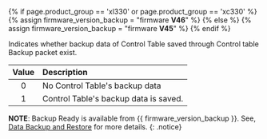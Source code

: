 {% if page.product_group == 'xl330' or page.product_group == 'xc330' %}
{% assign firmware_version_backup = "firmware **V46**" %}
{% else %}
{% assign firmware_version_backup = "firmware **V45**" %}
{% endif %}

Indicates whether backup data of Control Table saved through Control table Backup packet exist. 

| Value | Description                           |
|:-----:|:--------------------------------------|
|   0   | No Control Table's backup data        |
|   1   | Control Table's backup data is saved. |

**NOTE**: Backup Ready is available from {{ firmware_version_backup }}. See, [Data Backup and Restore](/docs/en/software/dynamixel/dynamixel_wizard2/#data-backup-and-restore) for more details.
{: .notice}
